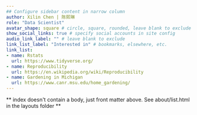 ```yaml
---
## Configure sidebar content in narrow column
author: Xilin Chen | 陈熙琳
role: "Data Scientist"
avatar_shape: square # circle, square, rounded, leave blank to exclude
show_social_links: true # specify social accounts in site config
audio_link_label: "" # leave blank to exclude
link_list_label: "Interested in" # bookmarks, elsewhere, etc.
link_list:
- name: Rstats
  url: https://www.tidyverse.org/
- name: Reproducibility
  url: https://en.wikipedia.org/wiki/Reproducibility
- name: Gardening in Michigan
  url: https://www.canr.msu.edu/home_gardening/
---
```


** index doesn't contain a body, just front matter above.
See about/list.html in the layouts folder **